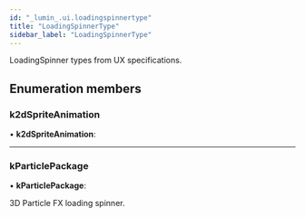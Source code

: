 ```yaml
---
id: "_lumin_.ui.loadingspinnertype"
title: "LoadingSpinnerType"
sidebar_label: "LoadingSpinnerType"
---
```


LoadingSpinner types from UX specifications.

## Enumeration members

###  k2dSpriteAnimation

• **k2dSpriteAnimation**:

___

###  kParticlePackage

• **kParticlePackage**:

3D Particle FX loading spinner.
